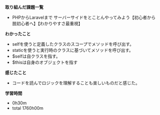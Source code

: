 **取り組んだ課題一覧**
* PHPからLaravelまで サーバーサイドをとことんやってみよう【初心者から脱初心者へ】【わかりやすさ最重視】

**わかったこと**
* selfを使うと定義したクラスのスコープでメソッドを呼び出す。
* staticを使うと実行時のクラスに基づいてメソッドを呼び出す。
* $selfは自クラスを指す。
* $thisは自身のオブジェクトを指す

**感じたこと**
* コードを読んでロジックを理解することも楽しいものだと感じた。

**学習時間**
* 0h30m
 * total 1760h00m
